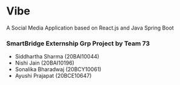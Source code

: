 # Vibe
A Social Media Application based on React.js and Java Spring Boot

### SmartBridge Externship Grp Project by Team 73 <br>
* Siddhartha Sharma (20BAI10044) <br>
* Nishi Jain (20BAI10196) <br>
* Sonalika Bharadwaj (20BCY10061) <br>
* Ayushi Prajapat (20BCE10647) <br>
